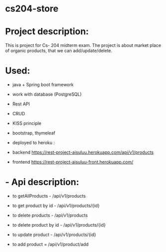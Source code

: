 # cs204-store
# Project description:
  This is project for Cs- 204 midterm exam. The project is about market place of organic products, that we can add/update/delete.
  
# Used:
 - java + Spring boot framework
 
 - work with database (PostgreSQL)
 
 - Rest API
 
 - CRUD
 
 - KISS principle
 
 - bootstrap, thymeleaf
 
 - deployed to heroku :
 -  backend https://rest-project-aisuluu.herokuapp.com/api/v1/products
 -  frontend https://rest-project-aisuluu-front.herokuapp.com/ 
 
# - Api description:
- to getAllProducts - /api/v1/products 

- to get product by id - /api/v1/products/{id}

- to delete products - /api/v1/products

- to delete product by id - /api/v1/products/{id}

- to update product - /api/v1/products/{id}

- to add product = /api/v1/product/add


